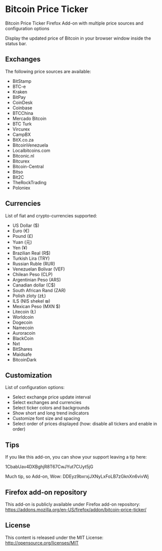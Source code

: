 Bitcoin Price Ticker
====================

Bitcoin Price Ticker Firefox Add-on with multiple price sources and configuration options

Display the updated price of Bitcoin in your browser window inside the status bar.


Exchanges
---------
The following price sources are available:
- BitStamp
- BTC-e
- Kraken
- BitPay
- CoinDesk
- Coinbase
- BTCChina
- Mercado Bitcoin
- BTC Turk
- Vircurex
- CampBX
- BitX.co.za
- BitcoinVenezuela
- Localbitcoins.com
- Bitconic.nl
- Bitcurex
- Bitcoin-Central
- Bitso
- Bit2C
- TheRockTrading
- Poloniex


Currencies
----------
List of fiat and crypto-currencies supported:
- US Dollar ($)
- Euro (€)
- Pound (£)
- Yuan (元)
- Yen (¥)
- Brazilian Real (R$)
- Turkish Lira (TRY)
- Russian Ruble (RUR)
- Venezuelan Bolivar (VEF)
- Chilean Peso (CLP)
- Argentinian Peso (ARS)
- Canadian dollar (C$)
- South African Rand (ZAR)
- Polish zloty (zŁ)
- ILS (NIS shekel ₪)
- Mexican Peso (MXN $)
- Litecoin (Ł)
- Worldcoin
- Dogecoin
- Namecoin
- Auroracoin
- BlackCoin
- Nxt
- BitShares
- Maidsafe
- BitcoinDark


Customization
-------------
List of configuration options:
- Select exchange price update interval
- Select exchanges and currencies
- Select ticker colors and backgrounds
- Show short and long trend indicators
- Customize font size and spacing
- Select order of prices displayed (how: disable all tickers and enable in order)


Tips
------
If you like this add-on, you can show your support leaving a tip here:

1CbabUav4DXBghjR8T67CwJYut7CUyt5jG

Much tip, so Add-on, Wow: DDEyz9bxrxjJXNyLxFoLB7zGknXn6vivWj


Firefox add-on repository
-------------------------
This add-on is publicly available under Firefox add-on repository:
https://addons.mozilla.org/en-US/firefox/addon/bitcoin-price-ticker/


License
-------
This content is released under the MIT License: http://opensource.org/licenses/MIT
